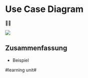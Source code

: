 # Use Case Diagram
🙋‍♂️

![][image-1]

## Zusammenfassung
- Beispiel

[image-1]:	assets/DraggedImage.tiff

#learning unit#